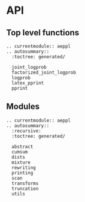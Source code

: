 # API

## Top level functions
```{eval-rst}
.. currentmodule:: aeppl
.. autosummary::
  :toctree: generated/

  joint_logprob
  factorized_joint_logprob
  logprob
  latex_pprint
  pprint
```

## Modules
```{eval-rst}
.. currentmodule:: aeppl
.. autosummary::
  :recursive:
  :toctree: generated/

  abstract
  cumsum
  dists
  mixture
  rewriting
  printing
  scan
  transforms
  truncation
  utils
```
